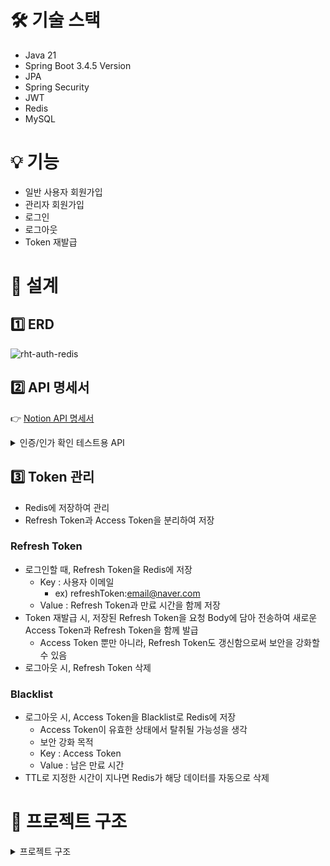 # 🛠️ 기술 스택
- Java 21
- Spring Boot 3.4.5 Version
- JPA
- Spring Security
- JWT
- Redis
- MySQL

# 💡 기능
- 일반 사용자 회원가입
- 관리자 회원가입
- 로그인
- 로그아웃
- Token 재발급

# 🧩 설계

## 1️⃣ ERD
![rht-auth-redis](https://github.com/user-attachments/assets/3da24304-c514-41a6-90ee-58471b7b018f)

## 2️⃣ API 명세서
👉 [Notion API 명세서](https://www.notion.so/JWT-1f2e22e7e413805ab06ac854faa19a8b)

<details>
  <summary>인증/인가 확인 테스트용 API</summary>
  <br>
  
  |테스트|Method|URL|상태코드|응답 성공 메시지|
  |---|---|---|---|---|
  |인증|GET|/auth/check|200 OK <br> 401 Unauthorized|인증된 사용자입니다.|
  |사용자 권한|GET|/users/check|200 OK <br> 401 Unauthorized <br> 403 Forbidden|사용자와 관리자 모두 접근할 수 있습니다.|
  |관리자 권한|GET|/admins/check|200 OK <br> 401 Unauthorized <br> 403 Forbidden|관리자만 접근할 수 있습니다.|

</details>

## 3️⃣ Token 관리
- Redis에 저장하여 관리
- Refresh Token과 Access Token을 분리하여 저장

### Refresh Token
- 로그인할 때, Refresh Token을 Redis에 저장
  - Key : 사용자 이메일
    -  ex) refreshToken:email@naver.com
  - Value : Refresh Token과 만료 시간을 함께 저장
- Token 재발급 시, 저장된 Refresh Token을 요청 Body에 담아 전송하여 새로운 Access Token과 Refresh Token을 함께 발급
  - Access Token 뿐만 아니라, Refresh Token도 갱신함으로써 보안을 강화할 수 있음
- 로그아웃 시, Refresh Token 삭제
 
### Blacklist
- 로그아웃 시, Access Token을 Blacklist로 Redis에 저장
  - Access Token이 유효한 상태에서 탈취될 가능성을 생각
  - 보안 강화 목적
  - Key : Access Token
  - Value : 남은 만료 시간
- TTL로 지정한 시간이 지나면 Redis가 해당 데이터를 자동으로 삭제

# 📁 프로젝트 구조
<details>
  <summary>프로젝트 구조</summary>
  <br>
  
```
 src
    ├─main
    │  ├─generated
    │  ├─java
    │  │  └─auth
    │  │      └─demo
    │  │          │  DemoApplication.java
    │  │          │  
    │  │          ├─domain
    │  │          │  ├─auth
    │  │          │  │  ├─controller
    │  │          │  │  │      AuthController.java
    │  │          │  │  │      
    │  │          │  │  ├─dto
    │  │          │  │  │      LoginReqDto.java
    │  │          │  │  │      LoginResDto.java
    │  │          │  │  │      RefreshReqDto.java
    │  │          │  │  │      TokenDto.java
    │  │          │  │  │      
    │  │          │  │  ├─entity
    │  │          │  │  │      RefreshToken.java
    │  │          │  │  │      TokenBlackList.java
    │  │          │  │  │      
    │  │          │  │  ├─repository
    │  │          │  │  │      RefreshTokenRepository.java
    │  │          │  │  │      TokenBlackListRepository.java
    │  │          │  │  │      
    │  │          │  │  └─service
    │  │          │  │          AuthService.java
    │  │          │  │          RefreshTokenService.java
    │  │          │  │          TokenBlackListService.java
    │  │          │  │          
    │  │          │  ├─test
    │  │          │  │  └─controller
    │  │          │  │          TestController.java
    │  │          │  │          
    │  │          │  └─user
    │  │          │      ├─controller
    │  │          │      │      AdminController.java
    │  │          │      │      UserController.java
    │  │          │      │      
    │  │          │      ├─dto
    │  │          │      │      SignupReqDto.java
    │  │          │      │      SignupResDto.java
    │  │          │      │      
    │  │          │      ├─entity
    │  │          │      │      User.java
    │  │          │      │      
    │  │          │      ├─repository
    │  │          │      │      UserRepository.java
    │  │          │      │      
    │  │          │      └─service
    │  │          │              AdminService.java
    │  │          │              UserService.java
    │  │          │              
    │  │          └─global
    │  │              ├─auth
    │  │              │  │  UserDetailsImpl.java
    │  │              │  │  UserDetailsServiceImpl.java
    │  │              │  │  
    │  │              │  ├─handler
    │  │              │  │      DelegatedAccessDeniedHandler.java
    │  │              │  │      DelegatedAuthenticationEntryPoint.java
    │  │              │  │      
    │  │              │  └─jwt
    │  │              │          JwtAuthFilter.java
    │  │              │          JwtProvider.java
    │  │              │          
    │  │              ├─common
    │  │              │  ├─entity
    │  │              │  │      BaseEntity.java
    │  │              │  │      
    │  │              │  └─enums
    │  │              │          AuthenticationScheme.java
    │  │              │          UserRole.java
    │  │              │          
    │  │              ├─config
    │  │              │      RedisConfig.java
    │  │              │      SecurityConfig.java
    │  │              │      WebConfig.java
    │  │              │      
    │  │              └─exception
    │  │                  └─handler
    │  │                          GlobalExceptionHandler.java
    │  │                          
    │  └─resources
    │      │  application.yml
    │      │  
    │      ├─static
    │      └─templates
    └─test
        └─java
            └─auth
                └─demo
                        DemoApplicationTests.java

```
</details>
